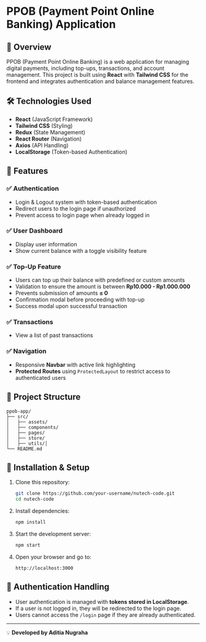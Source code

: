 # PPOB (Payment Point Online Banking) Application

## 📌 Overview
PPOB (Payment Point Online Banking) is a web application for managing digital payments, including top-ups, transactions, and account management. This project is built using **React** with **Tailwind CSS** for the frontend and integrates authentication and balance management features.

## 🛠️ Technologies Used
- **React** (JavaScript Framework)
- **Tailwind CSS** (Styling)
- **Redux** (State Management)
- **React Router** (Navigation)
- **Axios** (API Handling)
- **LocalStorage** (Token-based Authentication)

## 🚀 Features
### ✅ Authentication
- Login & Logout system with token-based authentication
- Redirect users to the login page if unauthorized
- Prevent access to login page when already logged in

### ✅ User Dashboard
- Display user information
- Show current balance with a toggle visibility feature

### ✅ Top-Up Feature
- Users can top up their balance with predefined or custom amounts
- Validation to ensure the amount is between **Rp10.000 - Rp1.000.000**
- Prevents submission of amounts **≤ 0**
- Confirmation modal before proceeding with top-up
- Success modal upon successful transaction

### ✅ Transactions
- View a list of past transactions

### ✅ Navigation
- Responsive **Navbar** with active link highlighting
- **Protected Routes** using `ProtectedLayout` to restrict access to authenticated users

## 📂 Project Structure
```
ppob-app/
├── src/
│   ├── assets/
│   ├── components/
│   ├── pages/
│   ├── store/
│   ├── utils/│
└── README.md
```

## 🔧 Installation & Setup
1. Clone this repository:
   ```bash
   git clone https://github.com/your-username/nutech-code.git
   cd nutech-code
   ```
2. Install dependencies:
   ```bash
   npm install
   ```
3. Start the development server:
   ```bash
   npm start
   ```
4. Open your browser and go to:
   ```
   http://localhost:3000
   ```

## 🔑 Authentication Handling
- User authentication is managed with **tokens stored in LocalStorage**.
- If a user is not logged in, they will be redirected to the login page.
- Users cannot access the `/login` page if they are already authenticated.

---
💡 **Developed by Aditia Nugraha**

